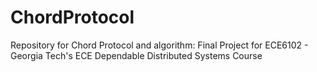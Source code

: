 # ChordProtocol
Repository for Chord Protocol and algorithm: Final Project for ECE6102 - Georgia Tech's ECE Dependable Distributed Systems Course
